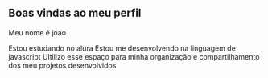 ## Boas vindas ao meu perfil

Meu nome é joao


Estou estudando no alura
Estou me desenvolvendo na linguagem de javascript
Ultilizo esse espaço para minha organização e compartilhamento dos meu projetos desenvolvidos 
